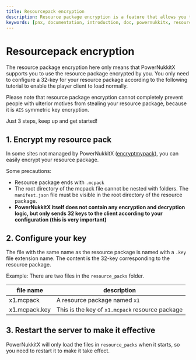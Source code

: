 ```yaml
---
title: Resourcepack encryption
description: Resource package encryption is a feature that allows you to encrypt your resource pack and provide a key to the client to decrypt it.
keywords: [pnx, documentation, introduction, doc, powernukkitx, resource, package, encryption, encrypt, key, manifest, mcpack, aes, symmetric, 32, 32-key, 32key]
---
```

# Resourcepack encryption

The resource package encryption here only means that PowerNukkitX supports you to use the resource package encrypted by you. You only need to configure a 32-key for your resource package according to the following tutorial to enable the player client to load normally.

Please note that resource package encryption cannot completely prevent people with ulterior motives from stealing your resource package, because it is `AES` symmetric key encryption.

Just 3 steps, keep up and get started!

## 1. Encrypt my resource pack

In some sites not managed by PowerNukkitX ([encryptmypack](https://encryptmypack.com)), you can easily encrypt your resource package.

Some precautions:
- Resource package ends with `.mcpack`
- The root directory of the mcpack file cannot be nested with folders. The `manifest.json` file must be visible in the root directory of the resource package.
- **PowerNukkitX itself does not contain any encryption and decryption logic, but only sends 32 keys to the client according to your configuration (this is very important)**


## 2. Configure your key

The file with the same name as the resource package is named with a `.key` file extension name. The content is the 32-key corresponding to the resource package.

Example: There are two files in the `resource_packs` folder.  

| file name      | description  |
|-----------------|---------------|
| x1.mcpack         | A resource package named `x1`   |
| x1.mcpack.key           | This is the key of `x1.mcpack` resource package  |

## 3. Restart the server to make it effective

PowerNukkitX will only load the files in `resource_packs` when it starts, so you need to restart it to make it take effect.